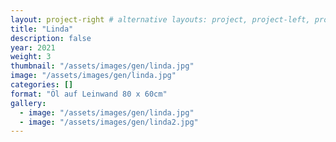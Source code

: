```yaml
---
layout: project-right # alternative layouts: project, project-left, project-right, project-top
title: "Linda"
description: false
year: 2021
weight: 3
thumbnail: "/assets/images/gen/linda.jpg"
image: "/assets/images/gen/linda.jpg"
categories: []
format: "Öl auf Leinwand 80 x 60cm"
gallery:
  - image: "/assets/images/gen/linda.jpg"
  - image: "/assets/images/gen/linda2.jpg"
---
```


